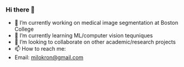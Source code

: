 ### Hi there 👋

- 🔭 I’m currently working on medical image segmentation at Boston College
- 🌱 I’m currently learning ML/computer vision tequniques
- 👯 I’m looking to collaborate on other academic/research projects
- 📫 How to reach me: 
-   Email: milokron@gmail.com

<!--
**M-Kron/M-Kron** is a ✨ _special_ ✨ repository because its `README.md` (this file) appears on your GitHub profile.

Here are some ideas to get you started:

- 🤔 I’m looking for help with ...
- 💬 Ask me about ...
- 😄 Pronouns: ...
- ⚡ Fun fact: ...
-->
